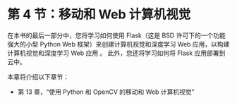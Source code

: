 # 第 4 节：移动和 Web 计算机视觉

在本书的最后一部分中，您将学习如何使用 Flask（这是 BSD 许可下的一个功能强大的小型 Python Web 框架）来创建计算机视觉和深度学习 Web 应用，以构建计算机视觉和深度学习 Web 应用 。 此外，您还将学习如何将 Flask 应用部署到云中。

本章将介绍以下章节：

*   第 13 章，“使用 Python 和 OpenCV 的移动和 Web 计算机视觉”